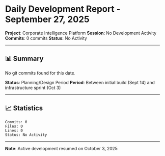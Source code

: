 # Daily Development Report - September 27, 2025
**Project**: Corporate Intelligence Platform
**Session**: No Development Activity
**Commits**: 0 commits
**Status**: No Activity

---

## 📊 Summary

No git commits found for this date.

**Status**: Planning/Design Period
**Period**: Between initial build (Sept 14) and infrastructure sprint (Oct 3)

---

## 📈 Statistics

```
Commits: 0
Files: 0
Lines: 0
Status: No Activity
```

---

**Note**: Active development resumed on October 3, 2025

